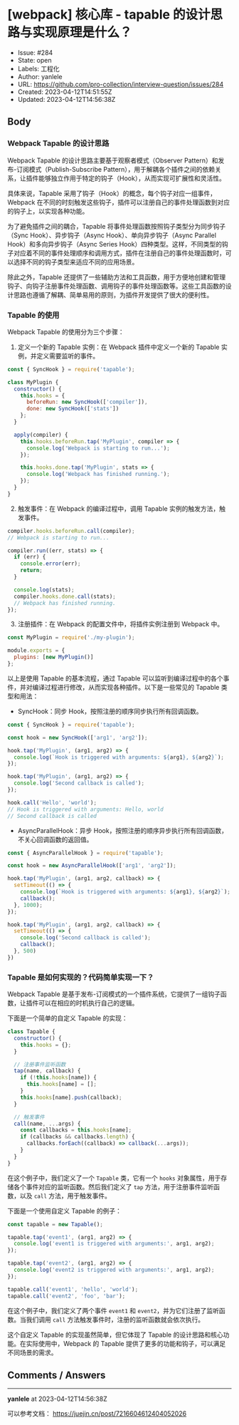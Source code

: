 # [webpack] 核心库 - tapable 的设计思路与实现原理是什么？

- Issue: #284
- State: open
- Labels: 工程化
- Author: yanlele
- URL: https://github.com/pro-collection/interview-question/issues/284
- Created: 2023-04-12T14:51:55Z
- Updated: 2023-04-12T14:56:38Z

## Body

### Webpack Tapable 的设计思路 

Webpack Tapable 的设计思路主要基于观察者模式（Observer Pattern）和发布-订阅模式（Publish-Subscribe Pattern），用于解耦各个插件之间的依赖关系，让插件能够独立作用于特定的钩子（Hook），从而实现可扩展性和灵活性。

具体来说，Tapable 采用了钩子（Hook）的概念，每个钩子对应一组事件，Webpack 在不同的时刻触发这些钩子，插件可以注册自己的事件处理函数到对应的钩子上，以实现各种功能。

为了避免插件之间的耦合，Tapable 将事件处理函数按照钩子类型分为同步钩子（Sync Hook）、异步钩子（Async Hook）、单向异步钩子（Async Parallel Hook）和多向异步钩子（Async Series Hook）四种类型。这样，不同类型的钩子对应着不同的事件处理顺序和调用方式，插件在注册自己的事件处理函数时，可以选择不同的钩子类型来适应不同的应用场景。

除此之外，Tapable 还提供了一些辅助方法和工具函数，用于方便地创建和管理钩子、向钩子注册事件处理函数、调用钩子的事件处理函数等。这些工具函数的设计思路也遵循了解耦、简单易用的原则，为插件开发提供了很大的便利性。

### Tapable 的使用

Webpack Tapable 的使用分为三个步骤：

1. 定义一个新的 Tapable 实例：在 Webpack 插件中定义一个新的 Tapable 实例，并定义需要监听的事件。

```javascript
const { SyncHook } = require('tapable');

class MyPlugin {
  constructor() {
    this.hooks = {
      beforeRun: new SyncHook(['compiler']),
      done: new SyncHook(['stats'])
    };
  }

  apply(compiler) {
    this.hooks.beforeRun.tap('MyPlugin', compiler => {
      console.log('Webpack is starting to run...');
    });

    this.hooks.done.tap('MyPlugin', stats => {
      console.log('Webpack has finished running.');
    });
  }
}
```

2. 触发事件：在 Webpack 的编译过程中，调用 Tapable 实例的触发方法，触发事件。

```javascript
compiler.hooks.beforeRun.call(compiler);
// Webpack is starting to run...

compiler.run((err, stats) => {
  if (err) {
    console.error(err);
    return;
  }

  console.log(stats);
  compiler.hooks.done.call(stats);
  // Webpack has finished running.
});
```

3. 注册插件：在 Webpack 的配置文件中，将插件实例注册到 Webpack 中。

```javascript
const MyPlugin = require('./my-plugin');

module.exports = {
  plugins: [new MyPlugin()]
};
```

以上是使用 Tapable 的基本流程，通过 Tapable 可以监听到编译过程中的各个事件，并对编译过程进行修改，从而实现各种插件。以下是一些常见的 Tapable 类型和用法：

* SyncHook：同步 Hook，按照注册的顺序同步执行所有回调函数。

```javascript
const { SyncHook } = require('tapable');

const hook = new SyncHook(['arg1', 'arg2']);

hook.tap('MyPlugin', (arg1, arg2) => {
  console.log(`Hook is triggered with arguments: ${arg1}, ${arg2}`);
});

hook.tap('MyPlugin', (arg1, arg2) => {
  console.log('Second callback is called');
});

hook.call('Hello', 'world');
// Hook is triggered with arguments: Hello, world
// Second callback is called
```

* AsyncParallelHook：异步 Hook，按照注册的顺序异步执行所有回调函数，不关心回调函数的返回值。

```javascript
const { AsyncParallelHook } = require('tapable');

const hook = new AsyncParallelHook(['arg1', 'arg2']);

hook.tap('MyPlugin', (arg1, arg2, callback) => {
  setTimeout(() => {
    console.log(`Hook is triggered with arguments: ${arg1}, ${arg2}`);
    callback();
  }, 1000);
});

hook.tap('MyPlugin', (arg1, arg2, callback) => {
  setTimeout(() => {
    console.log('Second callback is called');
    callback();
  }, 500)
})
```


### Tapable 是如何实现的？代码简单实现一下？

Webpack Tapable 是基于发布-订阅模式的一个插件系统，它提供了一组钩子函数，让插件可以在相应的时机执行自己的逻辑。

下面是一个简单的自定义 Tapable 的实现：

```javascript
class Tapable {
  constructor() {
    this.hooks = {};
  }

  // 注册事件监听函数
  tap(name, callback) {
    if (!this.hooks[name]) {
      this.hooks[name] = [];
    }
    this.hooks[name].push(callback);
  }

  // 触发事件
  call(name, ...args) {
    const callbacks = this.hooks[name];
    if (callbacks && callbacks.length) {
      callbacks.forEach((callback) => callback(...args));
    }
  }
}
```

在这个例子中，我们定义了一个 `Tapable` 类，它有一个 `hooks` 对象属性，用于存储各个事件对应的监听函数。然后我们定义了 `tap` 方法，用于注册事件监听函数，以及 `call` 方法，用于触发事件。

下面是一个使用自定义 Tapable 的例子：

```javascript
const tapable = new Tapable();

tapable.tap('event1', (arg1, arg2) => {
  console.log('event1 is triggered with arguments:', arg1, arg2);
});

tapable.tap('event2', (arg1, arg2) => {
  console.log('event2 is triggered with arguments:', arg1, arg2);
});

tapable.call('event1', 'hello', 'world');
tapable.call('event2', 'foo', 'bar');
```

在这个例子中，我们定义了两个事件 `event1` 和 `event2`，并为它们注册了监听函数。当我们调用 `call` 方法触发事件时，注册的监听函数就会依次执行。

这个自定义 Tapable 的实现虽然简单，但它体现了 Tapable 的设计思路和核心功能。在实际使用中，Webpack 的 Tapable 提供了更多的功能和钩子，可以满足不同场景的需求。


## Comments / Answers

---

**yanlele** at 2023-04-12T14:56:38Z

可以参考文档： https://juejin.cn/post/7216604612404052026

